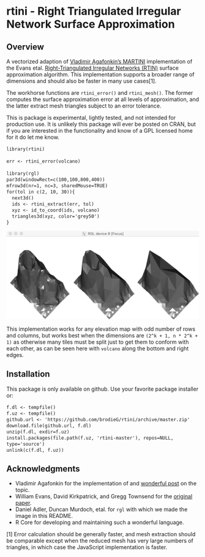 <!-- README.md is generated from README.Rmd. Please edit that file

library(rmarkdown)
render('README.Rmd', output_format=md_document())

-->
rtini - Right Triangulated Irregular Network Surface Approximation
==================================================================

Overview
--------

A vectorized adaption of [Vladimir Agafonkin’s
MARTINI](https://observablehq.com/@mourner/martin-real-time-rtin-terrain-mesh)
implementation of the Evans etal. [Right-Triangulated Irregular Networks
(RTIN)](https://www.cs.ubc.ca/~will/papers/rtin.pdf) surface
approximation algorithm. This implementation supports a broader range of
dimensions and should also be faster in many use cases[1].

The workhorse functions are `rtini_error()` and `rtini_mesh()`. The
former computes the surface approximation error at all levels of
approximation, and the latter extract mesh triangles subject to an error
tolerance.

This is package is experimental, lightly tested, and not intended for
production use. It is unlikely this package will ever be posted on CRAN,
but if you are interested in the functionality and know of a GPL
licensed home for it do let me know.

    library(rtini)

    err <- rtini_error(volcano)

    library(rgl)
    par3d(windowRect=c(100,100,800,400))
    mfrow3d(nr=1, nc=3, sharedMouse=TRUE)
    for(tol in c(2, 10, 30)){
      next3d()
      ids <- rtini_extract(err, tol)
      xyz <- id_to_coord(ids, volcano)
      triangles3d(xyz, color='grey50')
    }

![](extra/figures/README-rgl-shot.png)

This implementation works for any elevation map with odd number of rows
and columns, but works best when the dimensions are
`(2^k + 1, n * 2^k + 1)` as otherwise many tiles must be split just to
get them to conform with each other, as can be seen here with `volcano`
along the bottom and right edges.

Installation
------------

This package is only available on github. Use your favorite package
installer or:

    f.dl <- tempfile()
    f.uz <- tempfile()
    github.url <- 'https://github.com/brodieG/rtini/archive/master.zip'
    download.file(github.url, f.dl)
    unzip(f.dl, exdir=f.uz)
    install.packages(file.path(f.uz, 'rtini-master'), repos=NULL, type='source')
    unlink(c(f.dl, f.uz))

Acknowledgments
---------------

-   Vladimir Agafonkin for the implementation of and [wonderful
    post](https://observablehq.com/@mourner/martin-real-time-rtin-terrain-mesh)
    on the topic.
-   William Evans, David Kirkpatrick, and Gregg Townsend for the
    [original paper](https://www.cs.ubc.ca/~will/papers/rtin.pdf).
-   Daniel Adler, Duncan Murdoch, etal. for `rgl` with which we made the
    image in this README.
-   R Core for developing and maintaining such a wonderful language.

[1] Error calculation should be generally faster, and mesh extraction
should be comparable except when the reduced mesh has very large numbers
of triangles, in which case the JavaScript implementation is faster.
